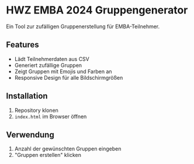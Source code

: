 # HWZ EMBA 2024 Gruppengenerator

Ein Tool zur zufälligen Gruppenerstellung für EMBA-Teilnehmer.

## Features
- Lädt Teilnehmerdaten aus CSV
- Generiert zufällige Gruppen
- Zeigt Gruppen mit Emojis und Farben an
- Responsive Design für alle Bildschirmgrößen

## Installation
1. Repository klonen
2. `index.html` im Browser öffnen

## Verwendung
1. Anzahl der gewünschten Gruppen eingeben
2. "Gruppen erstellen" klicken